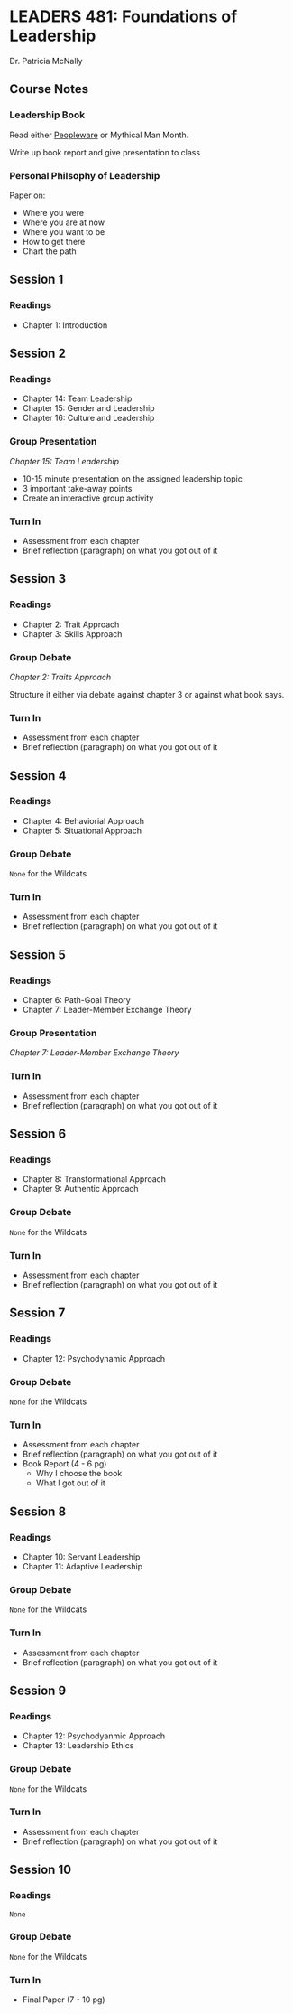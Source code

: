 # LEADERS 481: Foundations of Leadership

Dr. Patricia McNally

## Course Notes

### Leadership Book

Read either [Peopleware](https://www.amazon.com/Peopleware-Productive-Projects-Tom-DeMarco/dp/0932633439) or Mythical Man Month.

Write up book report and give presentation to class

### Personal Philsophy of Leadership

Paper on:
* Where you were
* Where you are at now
* Where you want to be
* How to get there
* Chart the path

## Session 1

### Readings

* Chapter 1: Introduction

## Session 2

### Readings

* Chapter 14: Team Leadership
* Chapter 15: Gender and Leadership
* Chapter 16: Culture and Leadership

### Group Presentation

*Chapter 15: Team Leadership*

* 10-15 minute presentation on the assigned leadership topic
* 3 important take-away points
* Create an interactive group activity

### Turn In

* Assessment from each chapter
* Brief reflection (paragraph) on what you got out of it

## Session 3

### Readings

* Chapter 2: Trait Approach
* Chapter 3: Skills Approach

### Group Debate

*Chapter 2: Traits Approach*

Structure it either via debate against chapter 3 or against what book says.

### Turn In

* Assessment from each chapter
* Brief reflection (paragraph) on what you got out of it

## Session 4

### Readings

* Chapter 4: Behaviorial Approach
* Chapter 5: Situational Approach

### Group Debate

`None` for the Wildcats

### Turn In

* Assessment from each chapter
* Brief reflection (paragraph) on what you got out of it

## Session 5

### Readings

* Chapter 6: Path-Goal Theory
* Chapter 7: Leader-Member Exchange Theory

### Group Presentation

*Chapter 7: Leader-Member Exchange Theory*

### Turn In

* Assessment from each chapter
* Brief reflection (paragraph) on what you got out of it

## Session 6

### Readings

* Chapter 8: Transformational Approach
* Chapter 9: Authentic Approach

### Group Debate

`None` for the Wildcats

### Turn In

* Assessment from each chapter
* Brief reflection (paragraph) on what you got out of it

## Session 7

### Readings

* Chapter 12: Psychodynamic Approach

### Group Debate

`None` for the Wildcats

### Turn In

* Assessment from each chapter
* Brief reflection (paragraph) on what you got out of it
* Book Report (4 - 6 pg)
    * Why I choose the book
    * What I got out of it

## Session 8

### Readings

* Chapter 10: Servant Leadership
* Chapter 11: Adaptive Leadership

### Group Debate

`None` for the Wildcats

### Turn In

* Assessment from each chapter
* Brief reflection (paragraph) on what you got out of it

## Session 9

### Readings

* Chapter 12: Psychodyanmic Approach
* Chapter 13: Leadership Ethics

### Group Debate

`None` for the Wildcats

### Turn In

* Assessment from each chapter
* Brief reflection (paragraph) on what you got out of it

## Session 10

### Readings

`None`

### Group Debate

`None` for the Wildcats

### Turn In

* Final Paper (7 - 10 pg)
